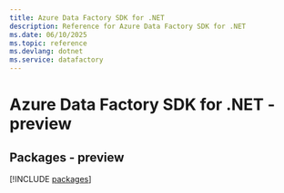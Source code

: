 ```yaml
---
title: Azure Data Factory SDK for .NET
description: Reference for Azure Data Factory SDK for .NET
ms.date: 06/10/2025
ms.topic: reference
ms.devlang: dotnet
ms.service: datafactory
---
```

# Azure Data Factory SDK for .NET - preview
## Packages - preview
[!INCLUDE [packages](data-factory-index.md)]